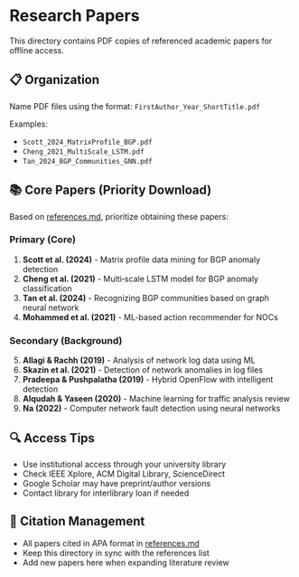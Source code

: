 # Research Papers

This directory contains PDF copies of referenced academic papers for offline access.

## 📋 Organization

Name PDF files using the format: `FirstAuthor_Year_ShortTitle.pdf`

Examples:
- `Scott_2024_MatrixProfile_BGP.pdf`
- `Cheng_2021_MultiScale_LSTM.pdf`
- `Tan_2024_BGP_Communities_GNN.pdf`

## 📚 Core Papers (Priority Download)

Based on [references.md](../research/references.md), prioritize obtaining these papers:

### Primary (Core)
1. **Scott et al. (2024)** - Matrix profile data mining for BGP anomaly detection
2. **Cheng et al. (2021)** - Multi‑scale LSTM model for BGP anomaly classification  
3. **Tan et al. (2024)** - Recognizing BGP communities based on graph neural network
4. **Mohammed et al. (2021)** - ML-based action recommender for NOCs

### Secondary (Background)
5. **Allagi & Rachh (2019)** - Analysis of network log data using ML
6. **Skazin et al. (2021)** - Detection of network anomalies in log files
7. **Pradeepa & Pushpalatha (2019)** - Hybrid OpenFlow with intelligent detection
8. **Alqudah & Yaseen (2020)** - Machine learning for traffic analysis review
9. **Na (2022)** - Computer network fault detection using neural networks

## 🔍 Access Tips

- Use institutional access through your university library
- Check IEEE Xplore, ACM Digital Library, ScienceDirect
- Google Scholar may have preprint/author versions
- Contact library for interlibrary loan if needed

## 📄 Citation Management

- All papers cited in APA format in [references.md](../research/references.md)
- Keep this directory in sync with the references list
- Add new papers here when expanding literature review
